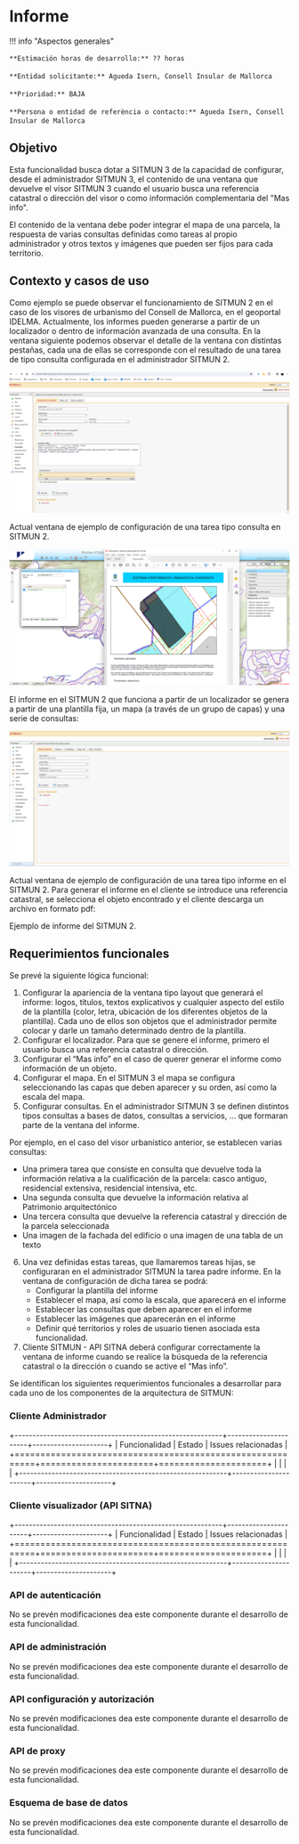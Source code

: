 # Informe

!!! info "Aspectos generales"

    **Estimación horas de desarrollo:** ?? horas

    **Entidad solicitante:** Agueda Isern, Consell Insular de Mallorca

    **Prioridad:** BAJA

    **Persona o entidad de referència o contacto:** Agueda Isern, Consell Insular de Mallorca

## Objetivo

Esta funcionalidad busca dotar a SITMUN 3 de la capacidad de configurar, desde el administrador SITMUN 3, 
el contenido de una ventana que devuelve el visor SITMUN 3 cuando el usuario busca una referencia catastral o 
dirección del visor o como información complementaria del "Mas info".

El contenido de la ventana debe poder integrar el mapa de una parcela, la respuesta de varias consultas definidas como 
tareas al propio administrador y otros textos y imágenes que pueden ser fijos para cada territorio.

## Contexto y casos de uso

Como ejemplo se puede observar el funcionamiento de SITMUN 2 en el caso de los visores de urbanismo del 
Consell de Mallorca, en el geoportal IDELMA. 
Actualmente, los informes pueden generarse a partir de un localizador o dentro de información avanzada de una consulta.
En la ventana siguiente podemos observar el detalle de la ventana con distintas pestañas, cada una de ellas se
corresponde con el resultado de una tarea de tipo consulta configurada en el administrador SITMUN 2.

![INFORME-1](informe-1.png)

Actual ventana de ejemplo de configuración de una tarea tipo consulta en SITMUN 2.

![INFORME-2](informe-2.png)

El informe en el SITMUN 2 que funciona a partir de un localizador se genera a partir de una plantilla fija,
un mapa (a través de un grupo de capas) y una serie de consultas:

![INFORME-3](informe-3.png)

Actual ventana de ejemplo de configuración de una tarea tipo informe en el SITMUN 2.
Para generar el informe en el cliente se introduce una referencia catastral, se selecciona el objeto encontrado 
y el cliente descarga un archivo en formato pdf:

Ejemplo de informe del SITMUN 2.

## Requerimientos funcionales

Se prevé la siguiente lógica funcional:

1.	Configurar la apariencia de la ventana tipo layout que generará el informe: logos, títulos, textos explicativos 
    y cualquier aspecto del estilo de la plantilla (color, letra, ubicación de los diferentes objetos de la plantilla). 
    Cada uno de ellos son objetos que el administrador permite colocar y darle un tamaño determinado dentro de la plantilla.
2.	Configurar el localizador. Para que se genere el informe, primero el usuario busca una referencia catastral o dirección.
3.	Configurar el “Mas info” en el caso de querer generar el informe como información de un objeto.
4.	Configurar el mapa. En el SITMUN 3 el mapa se configura seleccionando las capas que deben aparecer y su orden,
    así como la escala del mapa.
5.	Configurar consultas. En el administrador SITMUN 3 se definen distintos tipos consultas a bases de datos,
    consultas a servicios, ... que formaran parte de la ventana del informe.

Por ejemplo, en el caso del visor urbanístico anterior, se establecen varias consultas:

- Una primera tarea que consiste en consulta que devuelve toda la información relativa a la cualificación de la parcela:
  casco antiguo, residencial extensiva, residencial intensiva, etc.
- Una segunda consulta que devuelve la información relativa al Patrimonio arquitectónico
- Una tercera consulta que devuelve la referencia catastral y dirección de la parcela seleccionada
- Una imagen de la fachada del edificio o una imagen de una tabla de un texto

6.  Una vez definidas estas tareas, que llamaremos tareas hijas, se configuraran en el administrador SITMUN la tarea 
    padre informe. En la ventana de configuración de dicha tarea se podrá:
    - Configurar la plantilla del informe
    - Establecer el mapa, así como la escala, que aparecerá en el informe
    - Establecer las consultas que deben aparecer en el informe
    - Establecer las imágenes que aparecerán en el informe
    - Definir qué territorios y roles de usuario tienen asociada esta funcionalidad.
7. Cliente SITMUN - API SITNA deberá configurar correctamente la ventana de informe cuando se realice la búsqueda de la 
   referencia catastral o la dirección o cuando se active el “Mas info”.

Se identifican los siguientes requerimientos funcionales a desarrollar para cada uno de los componentes de la arquitectura de SITMUN:

### Cliente Administrador

+----------------------------------------------------------+----------------------+---------------------+
| Funcionalidad                                            | Estado               | Issues relacionadas |
+==========================================================+======================+=====================+
|                                                          |                      |                     |
+----------------------------------------------------------+----------------------+---------------------+

### Cliente visualizador (API SITNA)

+----------------------------------------------------------+----------------------+---------------------+
| Funcionalidad                                            | Estado               | Issues relacionadas |
+==========================================================+======================+=====================+
|                                                          |                      |                     |
+----------------------------------------------------------+----------------------+---------------------+

### API de autenticación

No se prevén modificaciones dea este componente durante el desarrollo de esta funcionalidad.

### API de administración

No se prevén modificaciones dea este componente durante el desarrollo de esta funcionalidad.

### API configuración y autorización

No se prevén modificaciones dea este componente durante el desarrollo de esta funcionalidad.

### API de proxy

No se prevén modificaciones dea este componente durante el desarrollo de esta funcionalidad.

### Esquema de base de datos

No se prevén modificaciones dea este componente durante el desarrollo de esta funcionalidad.
